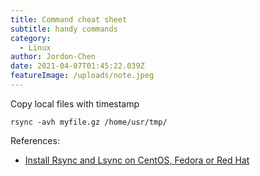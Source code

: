 ```yaml
---
title: Command cheat sheet
subtitle: handy commands
category:
  - Linux
author: Jordon-Chen
date: 2021-04-07T01:45:22.039Z
featureImage: /uploads/note.jpeg
---
```

Copy local files with timestamp
```
rsync -avh myfile.gz /home/usr/tmp/
```

References:
* [Install Rsync and Lsync on CentOS, Fedora or Red Hat](https://www.liquidweb.com/kb/install-rsync-and-lsync-on-centos-fedora-or-red-hat/)
